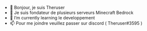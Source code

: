 - 👋 Bonjour, je suis Theruser
- 👀 Je suis fondateur de plusieurs serveurs Minecraft Bedrock
- 🌱 I’m currently learning le developpement 
- 📫 Pour me joindre veuillez passer sur discord ( Theruser#3595 )
<!---
Theruser/Theruser is a ✨ special ✨ repository because its `README.md` (this file) appears on your GitHub profile.
You can click the Preview link to take a look at your changes.
--->

